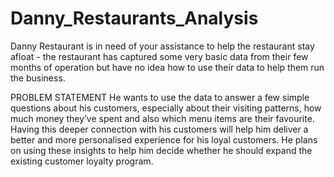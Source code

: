 # Danny_Restaurants_Analysis
 Danny Restaurant is in need of your assistance to help the restaurant stay afloat - the restaurant has captured some very basic data from their few months of operation but have no idea how to use their data to help them run the business.
 
PROBLEM STATEMENT
He wants to use the data to answer a few simple questions about his customers, especially about their visiting patterns, how much money they’ve spent and also which menu items are their favourite. Having this deeper connection with his customers will help him deliver a better and more personalised experience for his loyal customers. He plans on using these insights to help him decide whether he should expand the existing customer loyalty program.
